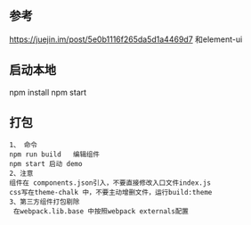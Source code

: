 ## 参考
 https://juejin.im/post/5e0b1116f265da5d1a4469d7
 和element-ui

## 启动本地
npm install
npm start

## 打包
    1、 命令
    npm run build   编辑组件
    npm start 启动 demo
    2、注意
    组件在 components.json引入，不要直接修改入口文件index.js
    css写在theme-chalk 中，不要主动增删文件，运行build:theme
    3、第三方组件打包剔除
     在webpack.lib.base 中按照webpack externals配置
